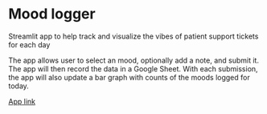 # Mood logger
Streamlit app to help track and visualize the vibes of patient support tickets for each day

The app allows user to select an mood, optionally add a note, and submit it. The app will then record the data in a Google Sheet. With each submission, the app will also update a bar graph with counts of the moods logged for today.

[App link](mochidstakehome-ftappz5e3itwp2daaidkxgv.streamlit.app)
